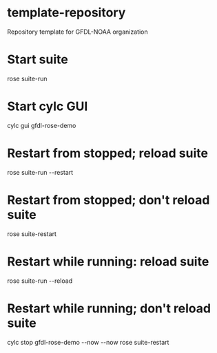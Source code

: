 # template-repository
Repository template for GFDL-NOAA organization

# Start suite
rose suite-run

# Start cylc GUI
cylc gui gfdl-rose-demo

# Restart from stopped; reload suite
rose suite-run --restart

# Restart from stopped; don't reload suite
rose suite-restart

# Restart while running: reload suite
rose suite-run --reload

# Restart while running; don't reload suite
cylc stop gfdl-rose-demo --now --now
rose suite-restart
